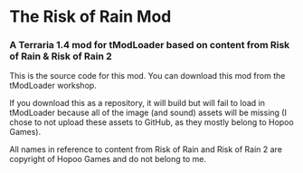 # The Risk of Rain Mod
### A Terraria 1.4 mod for tModLoader based on content from Risk of Rain & Risk of Rain 2

This is the source code for this mod. You can download this mod from the tModLoader workshop.

If you download this as a repository, it will build but will fail to load in tModLoader because all of the image (and sound) assets will be missing (I chose to not upload these assets to GitHub, as they mostly belong to Hopoo Games).

All names in reference to content from Risk of Rain and Risk of Rain 2 are copyright of Hopoo Games and do not belong to me.